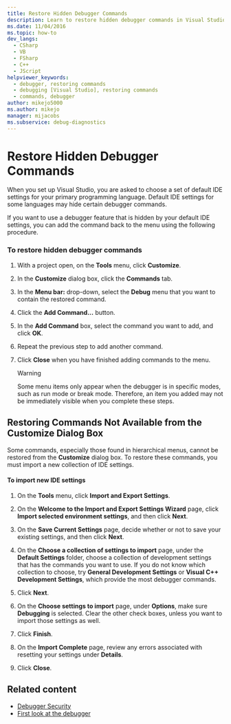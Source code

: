 ```yaml
---
title: Restore Hidden Debugger Commands
description: Learn to restore hidden debugger commands in Visual Studio. Default IDE settings for some languages may hide certain debugger commands.
ms.date: 11/04/2016
ms.topic: how-to
dev_langs: 
  - CSharp
  - VB
  - FSharp
  - C++
  - JScript
helpviewer_keywords: 
  - debugger, restoring commands
  - debugging [Visual Studio], restoring commands
  - commands, debugger
author: mikejo5000
ms.author: mikejo
manager: mijacobs
ms.subservice: debug-diagnostics
---
```

# Restore Hidden Debugger Commands

When you set up Visual Studio, you are asked to choose a set of default IDE settings for your primary programming language. Default IDE settings for some languages may hide certain debugger commands.

 If you want to use a debugger feature that is hidden by your default IDE settings, you can add the command back to the menu using the following procedure.

### To restore hidden debugger commands

1. With a project open, on the **Tools** menu, click **Customize**.

2. In the **Customize** dialog box, click the **Commands** tab.

3. In the **Menu bar:** drop-down, select the **Debug** menu that you want to contain the restored command.

4. Click the **Add Command...** button.

5. In the **Add Command** box, select the command you want to add, and click **OK**.

6. Repeat the previous step to add another command.

7. Click **Close** when you have finished adding commands to the menu.

    > [!WARNING]
    > Some menu items only appear when the debugger is in specific modes, such as run mode or break mode. Therefore, an item you added may not be immediately visible when you complete these steps.

## Restoring Commands Not Available from the Customize Dialog Box
 Some commands, especially those found in hierarchical menus, cannot be restored from the **Customize** dialog box. To restore these commands, you must import a new collection of IDE settings.

#### To import new IDE settings

1. On the **Tools** menu, click **Import and Export Settings**.

2. On the **Welcome to the Import and Export Settings Wizard** page, click **Import selected environment settings**, and then click **Next**.

3. On the **Save Current Settings** page, decide whether or not to save your existing settings, and then click **Next**.

4. On the **Choose a collection of settings to import** page, under the **Default Settings** folder, choose a collection of development settings that has the commands you want to use. If you do not know which collection to choose, try **General Development Settings** or **Visual C++ Development Settings**, which  provide the most debugger commands.

5. Click **Next**.

6. On the **Choose settings to import** page, under **Options**, make sure **Debugging** is selected. Clear the other check boxes, unless you want to import those settings as well.

7. Click **Finish**.

8. On the **Import Complete** page, review any errors associated with resetting your settings under **Details**.

9. Click **Close**.

## Related content
- [Debugger Security](../debugger/debugger-security.md)
- [First look at the debugger](../debugger/debugger-feature-tour.md)